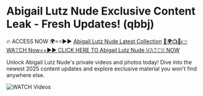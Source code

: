 # Abigail Lutz Nude Exclusive Content Leak - Fresh Updates! (qbbj)

🔥 ACCESS NOW 🌍==►► <a href="https://tinyurl.com/3fjeunct" rel="nofollow">Abigail Lutz Nude Latest Collection</a></h3>
[🔴🌍📺📱👉WA𝚃CH Now==►► CLICK HERE TO Abigail Lutz Nude 𝚆𝙰𝚃𝙲𝙷 NOW](https://tinyurl.com/3fjeunct)

Unlock Abigail Lutz Nude's private videos and photos today! Dive into the newest 2025 content updates and explore exclusive material you won’t find anywhere else.


<a href="https://tinyurl.com/3fjeunct" rel="nofollow" data-target="animated-image.originalLink"><img src="https://camo.githubusercontent.com/8a4f000d20f83aca3bf7ec5f350d767afa0574a8a352519fd8cfa583a6f93a33/68747470733a2f2f692e696d6775722e636f6d2f644a486b345a712e676966" alt="WATCH Videos" data-canonical-src="https://i.imgur.com/dJHk4Zq.gif" style="max-width: 100%; display: inline-block;" data-target="animated-image.originalImage"></a>
